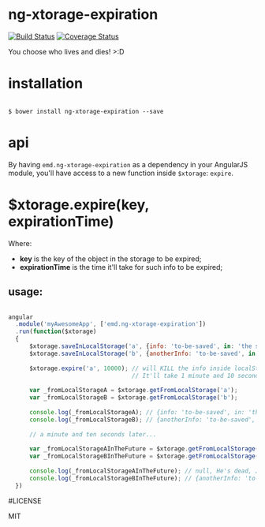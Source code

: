# ng-xtorage-expiration

[![Build Status](https://travis-ci.org/ericmdantas/ng-xtorage-expiration.svg?branch=master)](https://travis-ci.org/ericmdantas/ng-xtorage-expiration)
[![Coverage Status](https://coveralls.io/repos/ericmdantas/ng-xtorage-expiration/badge.svg?branch=master)](https://coveralls.io/r/ericmdantas/ng-xtorage-expiration?branch=master)

You choose who lives and dies! >:D


# installation

```

$ bower install ng-xtorage-expiration --save

```


# api

By having ```emd.ng-xtorage-expiration``` as a dependency in your AngularJS module, you'll have access to a new function inside ```$xtorage```: ```expire```.


# $xtorage.expire(key, expirationTime)

Where:

- **key** is the key of the object in the storage to be expired;
- **expirationTime** is the time it'll take for such info to be expired; 


## usage:

```js

angular
  .module('myAwesomeApp', ['emd.ng-xtorage-expiration'])
  .run(function($xtorage)
  {
      $xtorage.saveInLocalStorage('a', {info: 'to-be-saved', in: 'the storage'});
      $xtorage.saveInLocalStorage('b', {anotherInfo: 'to-be-saved', in: 'the storage'});
      
      $xtorage.expire('a', 10000); // will KILL the info inside localStorage with the key 'a'. 
                                   // It'll take 1 minute and 10 seconds, since 1 minute is for the wait
                                   
      var _fromLocalStorageA = $xtorage.getFromLocalStorage('a');
      var _fromLocalStorageB = $xtorage.getFromLocalStorage('b');
      
      console.log(_fromLocalStorageA); // {info: 'to-be-saved', in: 'the storage'}
      console.log(_fromLocalStorageB); // {anotherInfo: 'to-be-saved', in: 'the storage'}
      
      // a minute and ten seconds later...
      
      var _fromLocalStorageAInTheFuture = $xtorage.getFromLocalStorage('a');
      var _fromLocalStorageBInTheFuture = $xtorage.getFromLocalStorage('b');
      
      console.log(_fromLocalStorageAInTheFuture); // null, He's dead, Jim.
      console.log(_fromLocalStorageBInTheFuture); // {anotherInfo: 'to-be-saved', in: 'the storage'}, alive and kicking!
  })

```

#LICENSE

MIT
